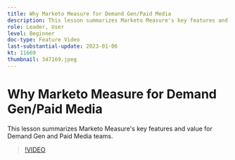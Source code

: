 ```yaml
---
title: Why Marketo Measure for Demand Gen/Paid Media
description: This lesson summarizes Marketo Measure's key features and value for Demand Gen and Paid Media teams.
role: Leader, User
level: Beginner
doc-type: Feature Video
last-substantial-update: 2023-01-06
kt: 11669
thumbnail: 347169.jpeg
---
```


# Why Marketo Measure for Demand Gen/Paid Media

This lesson summarizes Marketo Measure's key features and value for Demand Gen and Paid Media teams.

>[!VIDEO](https://video.tv.adobe.com/v/347169/?quality=12&learn=on)
